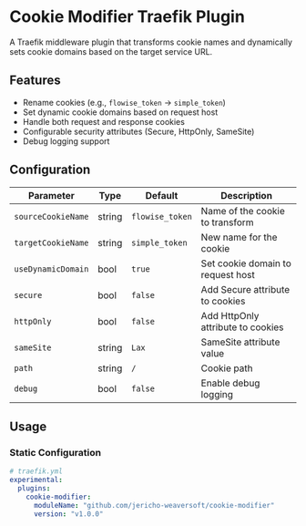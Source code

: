 # Cookie Modifier Traefik Plugin

A Traefik middleware plugin that transforms cookie names and dynamically sets cookie domains based on the target service URL.

## Features

- Rename cookies (e.g., `flowise_token` → `simple_token`)
- Set dynamic cookie domains based on request host
- Handle both request and response cookies
- Configurable security attributes (Secure, HttpOnly, SameSite)
- Debug logging support

## Configuration

| Parameter | Type | Default | Description |
|-----------|------|---------|-------------|
| `sourceCookieName` | string | `flowise_token` | Name of the cookie to transform |
| `targetCookieName` | string | `simple_token` | New name for the cookie |
| `useDynamicDomain` | bool | `true` | Set cookie domain to request host |
| `secure` | bool | `false` | Add Secure attribute to cookies |
| `httpOnly` | bool | `false` | Add HttpOnly attribute to cookies |
| `sameSite` | string | `Lax` | SameSite attribute value |
| `path` | string | `/` | Cookie path |
| `debug` | bool | `false` | Enable debug logging |

## Usage

### Static Configuration

```yaml
# traefik.yml
experimental:
  plugins:
    cookie-modifier:
      moduleName: "github.com/jericho-weaversoft/cookie-modifier"
      version: "v1.0.0"